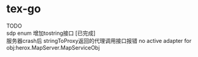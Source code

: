 # tex-go

TODO  
sdp enum 增加tostring接口 [已完成]  
服务器crash后 stringToProxy返回的代理调用接口报错 no active adapter for obj:herox.MapServer.MapServiceObj
